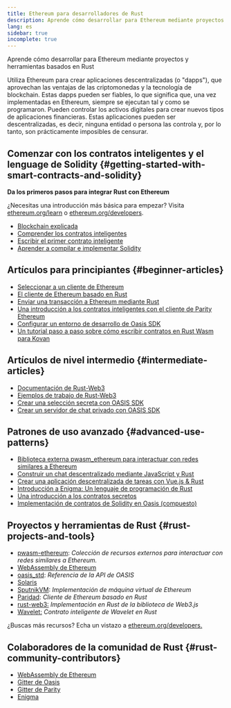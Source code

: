 ```yaml
---
title: Ethereum para desarrolladores de Rust
description: Aprende cómo desarrollar para Ethereum mediante proyectos y herramientas basados en Rust
lang: es
sidebar: true
incomplete: true
---
```


<div class="featured">Aprende cómo desarrollar para Ethereum mediante proyectos y herramientas basados en Rust</div>

Utiliza Ethereum para crear aplicaciones descentralizadas (o "dapps"), que aprovechan las ventajas de las criptomonedas y la tecnología de blockchain. Estas dapps pueden ser fiables, lo que significa que, una vez implementadas en Ethereum, siempre se ejecutan tal y como se programaron. Pueden controlar los activos digitales para crear nuevos tipos de aplicaciones financieras. Estas aplicaciones pueden ser descentralizadas, es decir, ninguna entidad o persona las controla y, por lo tanto, son prácticamente imposibles de censurar.

## Comenzar con los contratos inteligentes y el lenguage de Solidity {#getting-started-with-smart-contracts-and-solidity}

**Da los primeros pasos para integrar Rust con Ethereum**

¿Necesitas una introducción más básica para empezar? Visita [ethereum.org/learn](/en/learn/) o [ethereum.org/developers](/en/developers/).

- [Blockchain explicada](https://kauri.io/article/d55684513211466da7f8cc03987607d5/blockchain-explained)
- [Comprender los contratos inteligentes](https://kauri.io/article/e4f66c6079e74a4a9b532148d3158188/ethereum-101-part-5-the-smart-contract)
- [Escribir el primer contrato inteligente](https://kauri.io/article/124b7db1d0cf4f47b414f8b13c9d66e2/remix-ide-your-first-smart-contract)
- [Aprender a compilar e implementar Solidity](https://kauri.io/article/973c5f54c4434bb1b0160cff8c695369/understanding-smart-contract-compilation-and-deployment)

## Artículos para principiantes {#beginner-articles}

- [Seleccionar a un cliente de Ethereum](https://www.trufflesuite.com/docs/truffle/reference/choosing-an-ethereum-client)
- [El cliente de Ethereum basado en Rust](https://wiki.parity.io/Setup)
- [Enviar una transacción a Ethereum mediante Rust](https://kauri.io/article/97c85229c66445759bb0ce642224d364/sending-ethereum-transactions-with-rust)
- [Una introducción a los contratos inteligentes con el cliente de Parity Ethereum](https://wiki.parity.io/Smart-Contracts)
- [Configurar un entorno de desarrollo de Oasis SDK](https://docs.oasis.dev/quickstart.html#set-up-the-oasis-sdk)
- [Un tutorial paso a paso sobre cómo escribir contratos en Rust Wasm para Kovan](https://github.com/paritytech/pwasm-tutorial)

## Artículos de nivel intermedio {#intermediate-articles}

- [Documentación de Rust-Web3](https://tomusdrw.github.io/rust-web3/web3/index.html)
- [Ejemplos de trabajo de Rust-Web3](https://github.com/tomusdrw/rust-web3/blob/master/examples)
- [Crear una selección secreta con OASIS SDK](https://docs.oasis.dev/tutorials/ballot.html#prerequisites)
- [Crear un servidor de chat privado con OASIS SDK](https://docs.oasis.dev/tutorials/messaging.html#prerequisites)

## Patrones de uso avanzado {#advanced-use-patterns}

- [Biblioteca externa pwasm_ethereum para interactuar con redes similares a Ethereum](https://paritytech.github.io/pwasm-ethereum/pwasm_ethereum/)
- [Construir un chat descentralizado mediante JavaScript y Rust](https://medium.com/perlin-network/build-a-decentralized-chat-using-javascript-rust-webassembly-c775f8484b52)
- [Crear una aplicación descentralizada de tareas con Vue.js & Rust](https://medium.com/@jjmace01/build-a-decentralized-todo-app-using-vue-js-rust-webassembly-5381a1895beb)
- [Introducción a Enigma: Un lenguaje de programación de Rust](https://blog.enigma.co/getting-started-with-discovery-the-rust-programming-language-4d1e0b06de15)
- [Una introducción a los contratos secretos](https://blog.enigma.co/getting-started-with-enigma-an-intro-to-secret-contracts-cdba4fe501c2)
- [Implementación de contratos de Solidity en Oasis (compuesto)](https://docs.oasis.dev/tutorials/deploy-solidity.html#deploy-using-truffle)

## Proyectos y herramientas de Rust {#rust-projects-and-tools}

- [pwasm-ethereum](https://github.com/paritytech/pwasm-ethereum): _Colección de recursos externos para interactuar con redes similares a Ethereum._
- [WebAssembly de Ethereum](https://ewasm.readthedocs.io/en/mkdocs/)
- [oasis_std](https://docs.rs/oasis-std/0.2.7/oasis_std/): _Referencia de la API de OASIS_
- [Solaris](https://github.com/paritytech/sol-rs)
- [SputnikVM](https://github.com/sorpaas/rust-evm): _Implementación de máquina virtual de Ethereum_
- [Paridad](https://github.com/paritytech/parity-ethereum): _Cliente de Ethereum basado en Rust_
- [rust-web3:](https://github.com/tomusdrw/rust-web3) _Implementación en Rust de la biblioteca de Web3.js_
- [Wavelet:](https://wavelet.perlin.net/docs/smart-contracts) _Contrato inteligente de Wavelet en Rust_

¿Buscas más recursos? Echa un vistazo a [ethereum.org/developers.](/en/developers/)

## Colaboradores de la comunidad de Rust {#rust-community-contributors}

- [WebAssembly de Ethereum](https://gitter.im/ewasm/Lobby)
- [Gitter de Oasis](https://gitter.im/Oasis-official/Lobby)
- [Gitter de Parity](https://gitter.im/paritytech/parity)
- [Enigma](https://discord.gg/SJK32GY)

